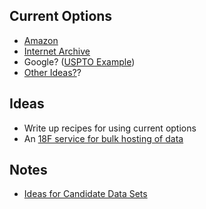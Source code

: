 
## Current Options 
* [Amazon](http://aws.amazon.com/public-data-sets/)
* [Internet Archive](https://github.com/unitedstates/inspectors-general/issues/63)
* Google?  ([USPTO Example](http://www.google.com/googlebooks/uspto.html))
* [Other Ideas?](https://github.com/18F/bulk-storage/issues/2)?

## Ideas 
* Write up recipes for using current options 
* An [18F service for bulk hosting of data](https://github.com/18F/bulk-storage/blob/master/18F_program.md) 

## Notes 
* [Ideas for Candidate Data Sets](https://github.com/18F/bulk-storage/issues/1)



